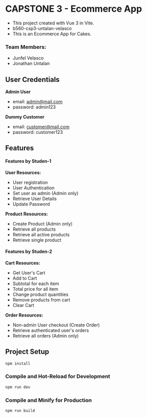 # CAPSTONE 3 - Ecommerce App

- This project created with Vue 3 in Vite.
- b560-csp3-untalan-velasco
- This is an Ecommerce App for Cakes.

### Team Members:
- Junfel Velasco
- Jonathan Untalan

## User Credentials
**Admin User**
- email: admin@mail.com
- password: admin123

**Dummy Customer**
- email: customer@mail.com
- password: customer123

## Features
#### Features by Studen-1
**User Resources:**
- User registration
- User Authentication
- Set user as admin (Admin only)
- Retrieve User Details
- Update Password

**Product Resources:**
- Create Product (Admin only)
- Retrieve all products
- Retrieve all active products
- Retrieve single product

#### Features by Studen-2
**Cart Resources:**
- Get User's Cart
- Add to Cart
- Subtotal for each item
- Total price for all item
- Change product quantities
- Remove products from cart
- Clear Cart

**Order Resources:**
- Non-admin User checkout (Create Order)
- Retrieve authenticated user's orders
- Retrieve all orders (Admin only)


## Project Setup

```sh
npm install
```

### Compile and Hot-Reload for Development

```sh
npm run dev
```

### Compile and Minify for Production

```sh
npm run build
```
